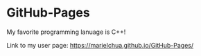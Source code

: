 # GitHub-Pages
My favorite programming lanuage is C++!

Link to my user page:
https://marielchua.github.io/GitHub-Pages/